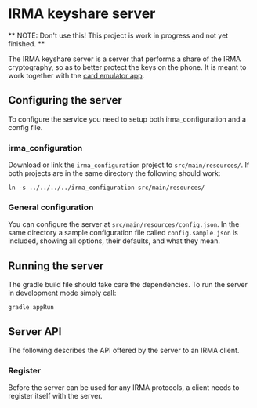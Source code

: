 # IRMA keyshare server

** NOTE: Don't use this! This project is work in progress and not yet finished. **

The IRMA keyshare server is a server that performs a share of the IRMA cryptography, so as to better protect the keys on the phone. It is meant to work together with the [card emulator app](https://github.com/credentials/irma_android_cardemu).

## Configuring the server

To configure the service you need to setup both irma_configuration and a config file.

### irma_configuration

Download or link the `irma_configuration` project to `src/main/resources/`. If both projects are in the same directory the following should work:

    ln -s ../../../../irma_configuration src/main/resources/

### General configuration

You can configure the server at `src/main/resources/config.json`. In the same directory a sample configuration file called `config.sample.json` is included, showing all options, their defaults, and what they mean.

## Running the server

The gradle build file should take care the dependencies. To run the server in development mode simply call:

    gradle appRun

## Server API

The following describes the API offered by the server to an IRMA client.

### Register

Before the server can be used for any IRMA protocols, a client needs to register itself with the server.
